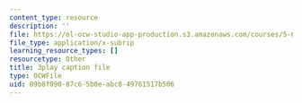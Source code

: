 ```yaml
---
content_type: resource
description: ''
file: https://ol-ocw-studio-app-production.s3.amazonaws.com/courses/5-61-physical-chemistry-fall-2017/09b8f09087c65b0eabc849761517b506_zq0KO8Gmrm0.vtt
file_type: application/x-subrip
learning_resource_types: []
resourcetype: Other
title: 3play caption file
type: OCWFile
uid: 09b8f090-87c6-5b0e-abc8-49761517b506
---
```

